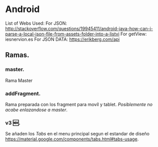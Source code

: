 # Android

List of Webs Used:
For JSON:
http://stackoverflow.com/questions/19945411/android-java-how-can-i-parse-a-local-json-file-from-assets-folder-into-a-listvi
For getView:
iesnervion.es
For JSON DATA: https://erikberg.com/api


## Ramas.

### master.
Rama Master

### addFragment.

Rama preparada con los fragment para movíl y tablet. *Posiblemente no acabe enlazandose a master*.

### v3 :new:.

Se añaden los *Tabs* en el menu principal segun el estandar de diseño https://material.google.com/components/tabs.html#tabs-usage.
